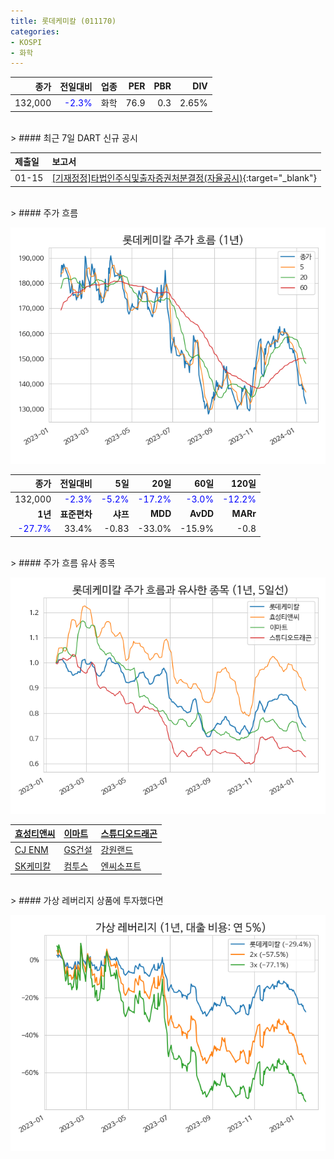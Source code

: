```yaml
---
title: 롯데케미칼 (011170)
categories:
- KOSPI
- 화학
---
```


|**종가**|**전일대비**|**업종**|**PER**|**PBR**|**DIV**|
|-------:|-----------:|-------:|------:|------:|------:|
|132,000|<span style="color: blue">-2.3%</span>|화학|76.9|0.3|2.65%|

<!-- more -->

<br>
> #### 최근 7일 DART 신규 공시<a id="dart"></a>



|**제출일**|**보고서**|
|:-----|:-------|
|01-15|[[기재정정]타법인주식및출자증권처분결정(자율공시)](https://dart.fss.or.kr/dsaf001/main.do?rcpNo=20240115800758){:target="_blank"}|

<br>
> #### 주가 흐름<a id="price"></a>

![011170](/assets/images/stock/011170.png)

|**종가**|**전일대비**|**5일**|**20일**|**60일**|**120일**|
|-------:|-----------:|------:|-------:|-------:|--------:|
| 132,000 | <span style="color: blue">-2.3%</span> | <span style="color: blue">-5.2%</span> | <span style="color: blue">-17.2%</span> | <span style="color: blue">-3.0%</span> | <span style="color: blue">-12.2%</span> |
|**1년**|**표준편차**|**샤프**|**MDD**|**AvDD**|**MARr**|
| <span style="color: blue">-27.7%</span> | 33.4% | -0.83 | -33.0% | -15.9% | -0.8 |

<br>
> #### 주가 흐름 유사 종목<a id="corr"></a>

![011170](/assets/images/stock/011170_corr.png)

| [효성티앤씨](/298020/) | [이마트](/139480/) | [스튜디오드래곤](/253450/) |
|:---------------------------------------|:---------------------------------------|:---------------------------------------|
| [CJ ENM](/035760/) | [GS건설](/006360/) | [강원랜드](/035250/) |
| [SK케미칼](/285130/) | [컴투스](/078340/) | [엔씨소프트](/036570/) |

<br>
> #### 가상 레버리지 상품에 투자했다면<a id="2x"></a>

![011170](/assets/images/stock/011170_2x.png)

[^corr]: 상관계수를 이용하여 분석하였습니다.